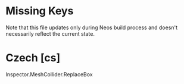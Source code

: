 # Missing Keys
Note that this file updates only during Neos build process and doesn't necessarily reflect the current state.

# Czech [cs]
Inspector.MeshCollider.ReplaceBox  

